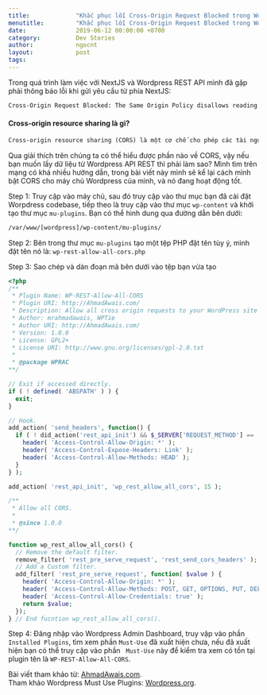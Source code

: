 ```yaml
---
title:             "Khắc phục lỗi Cross-Origin Request Blocked trong Wordpress REST API"
menutitle:         "Khắc phục lỗi Cross-Origin Request Blocked trong Wordpress REST API"
date:              2019-06-12 00:00:00 +0700
category:          Dev Stories
author:            ngocnt
layout:            post
tags:              
---
```

Trong quá trình làm việc với NextJS và Wordpress REST API mình đã gặp phải thông báo lỗi khi gửi yêu cầu từ phía NextJS:

```html
Cross-Origin Request Blocked: The Same Origin Policy disallows reading the remote resource at https://some-url-here. (Reason: additional information here).
```

#### Cross-origin resource sharing là gì?

```html
Cross-origin resource sharing (CORS) là một cơ chế cho phép các tài nguyên bị hạn chế trên một trang web được yêu cầu từ một tên miền khác bên ngoài tên miền mà tài nguyên đầu tiên được phục vụ. Một trang web có thể tự do nhúng các hình ảnh, bảng định kiểu, tập lệnh, iframe và video có nguồn gốc chéo. Các yêu cầu "cross-domain" nhất định, đặc biệt là các yêu cầu Ajax, bị cấm theo mặc định bởi chính sách bảo mật cùng nguồn gốc.
```

Qua giải thích trên chúng ta có thể hiểu được phần nào về CORS, vậy nếu bạn muốn lấy dữ liệu từ Wordpress API REST thì phải làm sao?
Mình tìm trên mạng có khá nhiều hướng dẫn, trong bài viết này mình sẽ kể lại cách mình bật CORS cho máy chủ Wordpress của mình, và nó đang hoạt động tốt.

Step 1: Truy cập vào máy chủ, sau đó truy cập vào thư mục bạn đã cài đặt Worpdress codebase, tiếp theo là truy cập vào thư mục ```wp-content``` và khởi tạo thư mục ```mu-plugins```. Bạn có thể hình dung qua đường dẫn bên dưới: <br /> 

```html
/var/www/[wordpress]/wp-content/mu-plugins/
```

Step 2: Bên trong thư mục ```mu-plugins``` tạo một tệp PHP đặt tên tùy ý, mình đặt tên nó là: ```wp-rest-allow-all-cors.php```

Step 3: Sao chép và dán đoạn mã bên dưới vào tệp bạn vừa tạo

```php
<?php
/**
 * Plugin Name: WP-REST-Allow-All-CORS
 * Plugin URI: http://AhmadAwais.com/
 * Description: Allow all cross origin requests to your WordPress site's REST API.
 * Author: mrahmadawais, WPTie
 * Author URI: http://AhmadAwais.com/
 * Version: 1.0.0
 * License: GPL2+
 * License URI: http://www.gnu.org/licenses/gpl-2.0.txt
 *
 * @package WPRAC
**/

// Exit if accessed directly.
if ( ! defined( 'ABSPATH' ) ) {
  exit;
}

// Hook.
add_action( 'send_headers', function() {
  if ( ! did_action('rest_api_init') && $_SERVER['REQUEST_METHOD'] == 'HEAD' ) {
    header( 'Access-Control-Allow-Origin: *' );
    header( 'Access-Control-Expose-Headers: Link' );
    header( 'Access-Control-Allow-Methods: HEAD' );
  }
} );

add_action( 'rest_api_init', 'wp_rest_allow_all_cors', 15 );

/**
 * Allow all CORS.
 *
 * @since 1.0.0
**/

function wp_rest_allow_all_cors() {
  // Remove the default filter.
  remove_filter( 'rest_pre_serve_request', 'rest_send_cors_headers' );
  // Add a Custom filter.
  add_filter( 'rest_pre_serve_request', function( $value ) {
    header( 'Access-Control-Allow-Origin: *' );
    header( 'Access-Control-Allow-Methods: POST, GET, OPTIONS, PUT, DELETE' );
    header( 'Access-Control-Allow-Credentials: true' );
    return $value;
  });
} // End fucntion wp_rest_allow_all_cors().

```

Step 4: Đăng nhập vào Wordpress Admin Dashboard, truy vập vào phần ```Installed Plugins```, tìm xem phần ```Must-Use``` đã xuất hiện chưa, nếu đã xuất hiện bạn có thể truy cập vào phần ``` Must-Use``` này để kiểm tra xem có tồn tại plugin tên là ```WP-REST-Allow-All-CORS```.

Bài viết tham khảo từ: [AhmadAwais.com](https://github.com/ahmadawais/WP-REST-Allow-All-CORS).<br />
Tham khảo Wordpress Must Use Plugins: [Wordpress.org](https://wordpress.org/support/article/must-use-plugins/).
